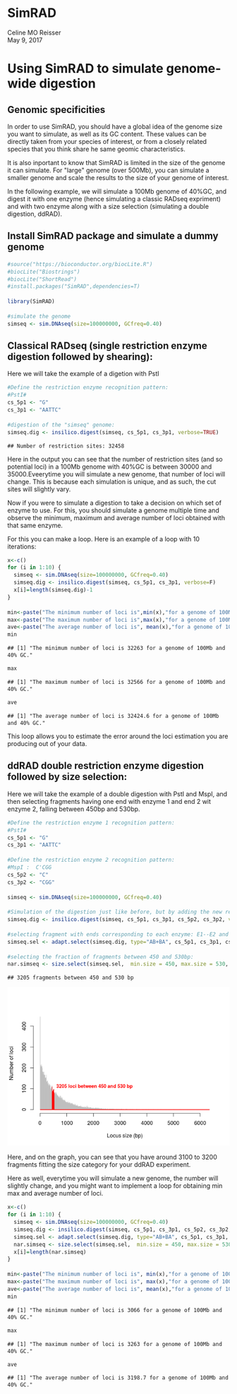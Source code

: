 # SimRAD
Celine MO Reisser  
May 9, 2017  


# Using SimRAD to simulate genome-wide digestion


## Genomic specificities

In order to use SimRAD, you should have a global idea of the genome size you want to simulate, as well as its GC content. These values can be directly taken from your species of interest, or from a closely related species that you think share he same geomic characteristics.


It is also inportant to know that SimRAD is limited in the size of the genome it can simulate. For "large" genome (over 500Mb), you can simulate a smaller genome and scale the results to the size of your genome of interest.


In the following example, we will simulate a 100Mb genome of 40%GC, and digest it with one enzyme (hence simulating a classic RADseq expriment) and with two enzyme along with a size selection (simulating a double digestion, ddRAD).


## Install SimRAD package and simulate a dummy genome


```r
#source("https://bioconductor.org/biocLite.R")
#biocLite("Biostrings")
#biocLite("ShortRead")
#install.packages("SimRAD",dependencies=T)

library(SimRAD)

#simulate the genome
simseq <- sim.DNAseq(size=100000000, GCfreq=0.40)
```

## Classical RADseq (single restriction enzyme digestion followed by shearing):

Here we will take the example of a digetion with PstI

```r
#Define the restriction enzyme recognition pattern:
#PstI#
cs_5p1 <- "G"
cs_3p1 <- "AATTC"

#digestion of the "simseq" genome:
simseq.dig <- insilico.digest(simseq, cs_5p1, cs_3p1, verbose=TRUE)
```

```
## Number of restriction sites: 32458
```

Here in the output you can see that the number of restriction sites (and so potential loci) in a 100Mb genome with 40%GC is between 30000 and 35000.Eveerytime you will simulate a new genome, that number of loci will change. This is because each simulation is unique, and as such, the cut sites will slightly vary.

Now if you were to simulate a digestion to take a decision on which set of enzyme to use. For this, you should simulate a genome multiple time and observe the minimum, maximum and average number of loci obtained with that same enzyme. 

For this you can make a loop. Here is an example of a loop with 10 iterations:


```r
x<-c()
for (i in 1:10) {
  simseq <- sim.DNAseq(size=100000000, GCfreq=0.40)
  simseq.dig <- insilico.digest(simseq, cs_5p1, cs_3p1, verbose=F)
  x[i]=length(simseq.dig)-1
}

min<-paste("The minimum number of loci is",min(x),"for a genome of 100Mb and 40% GC.",sep=" ")
max<-paste("The maximum number of loci is",max(x),"for a genome of 100Mb and 40% GC.",sep=" ")
ave<-paste("The average number of loci is", mean(x),"for a genome of 100Mb and 40% GC.",sep=" ")
min
```

```
## [1] "The minimum number of loci is 32263 for a genome of 100Mb and 40% GC."
```

```r
max
```

```
## [1] "The maximum number of loci is 32566 for a genome of 100Mb and 40% GC."
```

```r
ave
```

```
## [1] "The average number of loci is 32424.6 for a genome of 100Mb and 40% GC."
```

This loop allows you to estimate the error around the loci estimation you are producing out of your data.


## ddRAD double restriction enzyme digestion followed by size selection:

Here we will take the example of a double digestion with PstI and MspI, and then selecting fragments having one end with enzyme 1 and end 2 wit enzyme 2, falling between 450bp and 530bp.


```r
#Define the restriction enzyme 1 recognition pattern:
#PstI#
cs_5p1 <- "G"
cs_3p1 <- "AATTC"

#Define the restriction enzyme 2 recognition pattern:
#MspI :  C'CGG
cs_5p2 <- "C"
cs_3p2 <- "CGG"

simseq <- sim.DNAseq(size=100000000, GCfreq=0.40)

#Simulation of the digestion just like before, but by adding the new recognition site
simseq.dig <- insilico.digest(simseq, cs_5p1, cs_3p1, cs_5p2, cs_3p2, verbose=F)

#selecting fragment with ends corresponding to each enzyme: E1--E2 and E2--E1 (versus E1--E1 and E2--E2)
simseq.sel <- adapt.select(simseq.dig, type="AB+BA", cs_5p1, cs_3p1, cs_5p2, cs_3p2)

#selecting the fraction of fragments between 450 and 530bp:
nar.simseq <- size.select(simseq.sel,  min.size = 450, max.size = 530, graph=T, verbose=T)
```

```
## 3205 fragments between 450 and 530 bp
```

![](Readme_files/figure-html/ddRAD_digestion-1.png)


Here, and on the graph, you can see that you have around 3100 to 3200 fragments fitting the size category for your ddRAD experiment.

Here as well, everytime you will simulate a new genome, the number will slightly change, and you might want to implement a loop for obtaining min max and average number of loci.


```r
x<-c()
for (i in 1:10) {
  simseq <- sim.DNAseq(size=100000000, GCfreq=0.40)
  simseq.dig <- insilico.digest(simseq, cs_5p1, cs_3p1, cs_5p2, cs_3p2, verbose=F)
  simseq.sel <- adapt.select(simseq.dig, type="AB+BA", cs_5p1, cs_3p1, cs_5p2, cs_3p2)
  nar.simseq <- size.select(simseq.sel,  min.size = 450, max.size = 530, graph=F, verbose=F)
  x[i]=length(nar.simseq)
}

min<-paste("The minimum number of loci is", min(x),"for a genome of 100Mb and 40% GC.",sep=" ")
max<-paste("The maximum number of loci is", max(x),"for a genome of 100Mb and 40% GC.",sep=" ")
ave<-paste("The average number of loci is", mean(x),"for a genome of 100Mb and 40% GC.",sep=" ")
min
```

```
## [1] "The minimum number of loci is 3066 for a genome of 100Mb and 40% GC."
```

```r
max
```

```
## [1] "The maximum number of loci is 3263 for a genome of 100Mb and 40% GC."
```

```r
ave
```

```
## [1] "The average number of loci is 3198.7 for a genome of 100Mb and 40% GC."
```





